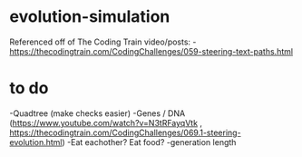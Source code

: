 # evolution-simulation

Referenced off of The Coding Train video/posts:
-https://thecodingtrain.com/CodingChallenges/059-steering-text-paths.html


# to do
-Quadtree (make checks easier)
-Genes / DNA (https://www.youtube.com/watch?v=N3tRFayqVtk , https://thecodingtrain.com/CodingChallenges/069.1-steering-evolution.html)
-Eat eachother? Eat food?
-generation length

